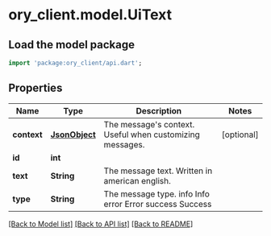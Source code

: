 # ory_client.model.UiText

## Load the model package
```dart
import 'package:ory_client/api.dart';
```

## Properties
Name | Type | Description | Notes
------------ | ------------- | ------------- | -------------
**context** | [**JsonObject**](.md) | The message's context. Useful when customizing messages. | [optional] 
**id** | **int** |  | 
**text** | **String** | The message text. Written in american english. | 
**type** | **String** | The message type. info Info error Error success Success | 

[[Back to Model list]](../README.md#documentation-for-models) [[Back to API list]](../README.md#documentation-for-api-endpoints) [[Back to README]](../README.md)


